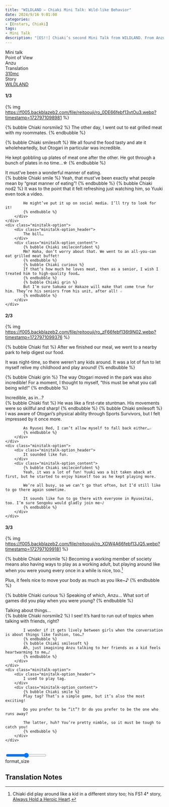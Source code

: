 ```yaml
---
title: "WILDLAND – Chiaki Mini Talk: Wild-like Behavior"
date: 2024/9/16 9:01:00
categories:
- [Enstars, Chiaki]
tags:
- Mini Talk
description: "[ES!!] Chiaki’s second Mini Talk from WILDLAND. From Anzu’s POV."
---
```

<div class="three-wrapper" style="--storyColor:#5ac189;--storyColor-rgb:90,193,137;--storyColor-h:147.4;--storyColor-s:45.4%;--storyColor-l:55.5%;">
    <div class="info-area">
        <div class="info">
            <div class="info-item characters">
                <div class="label">
                    Mini talk
                </div>
                <div class="value">
					<a href="/categories/Enstars/Chiaki" character="Chiaki"></a>
                </div>
            </div>
            <div class="info-item one">
                <div class="label">
                    Point of View
                </div>
                <div class="value">
                    Anzu
                </div>
            </div>
            <div class="info-item two">
                <div class="label">
                    Translation
                </div>
                <div class="value">
                    <a href="/about">310mc</a>
                </div>
            </div>
            <div class="info-item three">
                <div class="label">
                   Story
                </div>
                <div class="value">
                    <a href="/wildland">WILDLAND</a>
                </div>
            </div>
        </div>
    </div>
</div>

<!-- more -->

#### <div mt="rare"></div> 1/3

{% img https://f005.backblazeb2.com/file/reitoouji/ro_0DE66febf13vtOu3.webp?timestamp=1727971098981 %}

{% bubble Chiaki norsmile2 %}
The other day, I went out to eat grilled meat with my roommates.
{% endbubble %}

{% bubble Chiaki smilesoft %}
We all found the food tasty and ate it wholeheartedly, but Otogari in particular was incredible.

He kept gobbling up plates of meat one after the other. He got through a bunch of plates in no time…☆
{% endbubble %}

<div class="minitalk" character="Anzu">
    <div class="minitalk-option">
        <div class="minitalk-option_header">
            It must’ve been a wonderful manner of eating.
        </div>
        <div class="minitalk-option_content">
            {% bubble Chiaki smile %}
            Yeah, that must’ve been exactly what people mean by “great manner of eating”!
            {% endbubble %}
            {% bubble Chiaki nod2 %}
            It was to the point that it felt refreshing just watching him, so Yuuki even took a video.

            He might’ve put it up on social media. I’ll try to look for it!
			{% endbubble %}
        </div>
    </div>
    <div class="minitalk-option">
        <div class="minitalk-option_header">
            The bill…
        </div>
        <div class="minitalk-option_content">
            {% bubble Chiaki smileconfident %}
            Mm? Haha, don’t worry about that. We went to an all-you-can eat grilled meat buffet!
            {% endbubble %}
            {% bubble Chiaki curious %}
            If that’s how much he loves meat, then as a senior, I wish I treated him to high-quality food…
            {% endbubble %}
            {% bubble Chiaki grin %}
            But I’m sure Sakuma or Hakaze will make that come true for him. They’re his seniors from his unit, after all! ☆
			{% endbubble %}
        </div>
    </div>
</div>

#### <div mt="rare"></div> 2/3

{% img https://f005.backblazeb2.com/file/reitoouji/ro_zF66febf136t9N02.webp?timestamp=1727971099376 %}

{% bubble Chiaki fist %}
After we finished our meal, we went to a nearby park to help digest our food.

It was night-time, so there weren’t any kids around. It was a lot of fun to let myself relive my childhood and play around!
{% endbubble %}

{% bubble Chiaki grin %}
The way Otogari moved in the park was also incredible! For a moment, I thought to myself, “this must be what you call being wild!”
{% endbubble %}

<div class="minitalk" character="Anzu">
    <div class="minitalk-option">
        <div class="minitalk-option_header">
            Incredible, as in…?
        </div>
        <div class="minitalk-option_content">
            {% bubble Chiaki fist %}
            He was like a first-rate stuntman. His movements were so skillful and sharp!
            {% endbubble %}
            {% bubble Chiaki smilesoft %}
            I was aware of Otogari’s physical ability through Sports Survivors, but I felt impressed by it once more.

            As Ryusei Red, I can’t allow myself to fall back either…☆
			{% endbubble %}
        </div>
    </div>
    <div class="minitalk-option">
        <div class="minitalk-option_header">
            It sounded like fun.
        </div>
        <div class="minitalk-option_content">
            {% bubble Chiaki smileconfident %}
            Yeah, it was a lot of fun! Yuuki was a bit taken aback at first, but he started to enjoy himself too as he kept playing more.

            We’re all busy, so we can’t go that often, but I’d still like to go there again sometime.

            It sounds like fun to go there with everyone in Ryuseitai, too. I’m sure Sengoku would gladly join me~♪
			{% endbubble %}
        </div>
    </div>
</div>

#### <div mt="rare"></div> 3/3

{% img https://f005.backblazeb2.com/file/reitoouji/ro_XDW4A66febf13JQ5.webp?timestamp=1727971099181 %}

{% bubble Chiaki norsmile %}
Becoming a working member of society means also having ways to play as a working adult, but playing around like when you were young every once in a while is nice, too.[^1]

Plus, it feels nice to move your body as much as you like~♪
{% endbubble %}

{% bubble Chiaki curious %}
Speaking of which, Anzu… What sort of games did you play when you were young?
{% endbubble %}

<div class="minitalk" character="Anzu">
    <div class="minitalk-option">
        <div class="minitalk-option_header">
          Talking about things…
        </div>
        <div class="minitalk-option_content">
            {% bubble Chiaki norsmile2 %}
            I see! It’s hard to run out of topics when talking with friends, right?

            I wonder if it gets lively between girls when the conversation is about things like fashion, too…?
            {% endbubble %}
            {% bubble Chiaki smilesoft %}
            Ah, just imagining Anzu talking to her friends as a kid feels heartwarming to me…♪
			{% endbubble %}
        </div>
    </div>
    <div class="minitalk-option">
        <div class="minitalk-option_header">
            I used to play tag.
        </div>
        <div class="minitalk-option_content">
            {% bubble Chiaki smile %}
            Play tag? That’s a simple game, but it’s also the most exciting!

            Do you prefer to be “it”? Or do you prefer to be the one who runs away?

            The latter, huh? You’re pretty nimble, so it must be tough to catch you!
			{% endbubble %}
        </div>
    </div>
</div>
<br>
<div class="navigation2">
    <div class="toolbar-wrapper">
        <div class="slider-container">
            <input type="range" min="1" max="5" value="3" class="slider">
        </div>
        <div class="toolbar">
            <a target="_blank" href="/translations" class="home-button" title="Translations Masterlist"><i class="fa fa-home"></i></a>
            <a href="/wildland/minitalk/chiaki_1" title="Chiaki Mini Talk: Playing With Cats"><i class="fa fa-arrow-left"></i></a>
            <div class="toolbar__section">
                <a id="sliderDrop">
                    <span class="material-icons-round" title="Text Size">format_size</span>
                </a>
            </div>
            <a target="_blank" href="/wildland#Mini-Talks" title="Index"><i class="fa fa-star"></i></a>
            <a href="#top" class="top-arrow" title="Back to Top"><i class="fa fa-arrow-up"></i></a>
        </div>
    </div>
</div>

## Translation Notes

[^1]: Chiaki did play around like a kid in a different story too; his FS1 4* story, <a href="/always_hold_a_heroic_heart" target="_blank">Always Hold a Heroic Heart</a>.
